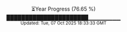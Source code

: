 <p align="center">
⏳Year Progress (76.65 %) <br>
██████████████████████▁▁▁▁▁▁▁▁ <br>
<sub>Updated: Tue, 07 Oct 2025 18:33:33 GMT</sub>
</p>

